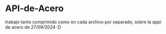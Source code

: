 # API-de-Acero

trabajo tanto comprimido como en cada archivo por separado, 
sobre la appi de acero de 27/09/2024
:D
